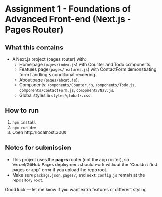 # Assignment 1 - Foundations of Advanced Front-end (Next.js - Pages Router)

## What this contains
- A Next.js project (pages router) with:
  - Home page (`pages/index.js`) with Counter and Todo components.
  - Features page (`pages/features.js`) with ContactForm demonstrating form handling & conditional rendering.
  - About page (`pages/about.js`).
  - Components: `components/Counter.js`, `components/Todo.js`, `components/ContactForm.js`, `components/Nav.js`.
  - Global styles in `styles/globals.css`.

## How to run
1. `npm install`
2. `npm run dev`
3. Open http://localhost:3000

## Notes for submission
- This project uses the **pages** router (not the app router), so Vercel/GitHub Pages deployment should work without the "Couldn't find pages or app" error if you upload the repo root.
- Make sure `package.json`, `pages/`, and `next.config.js` remain at the repository root.

Good luck — let me know if you want extra features or different styling.
